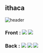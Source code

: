 ## ithaca
![header](https://capsule-render.vercel.app/api?type=waving&color=auto&height=240&section=header&text=ithaca&fontSize=70)

### Front : <img src="https://img.shields.io/badge/React-61DAFB?style=plastic&logo=react&logoColor=black"/> <img src="https://img.shields.io/badge/TypeScript-3178C6?style=plastic&logo=typescript&logoColor=black"/> 
### Back : <img src="https://img.shields.io/badge/NodeJS-339933?style=plastic&logo=node.js&logoColor=black"/> <img src="https://img.shields.io/badge/NestJS-E0234E?style=plastic&logo=nestjs&logoColor=black"/> <img src="https://img.shields.io/badge/TypeScript-3178C6?style=plastic&logo=typescript&logoColor=black"/> 



